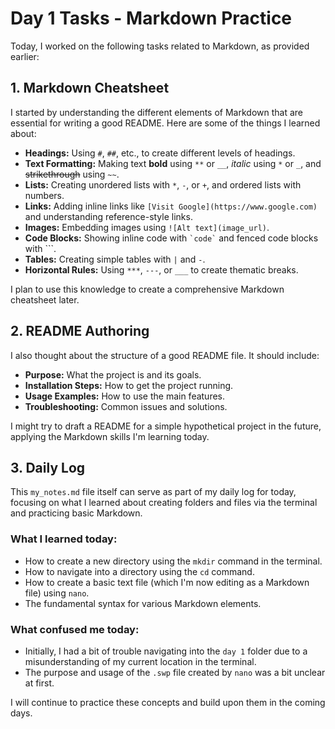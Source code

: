 # Day 1 Tasks - Markdown Practice

Today, I worked on the following tasks related to Markdown, as provided earlier:

## 1. Markdown Cheatsheet

I started by understanding the different elements of Markdown that are essential for writing a good README. Here are some of the things I learned about:

- **Headings:** Using `#`, `##`, etc., to create different levels of headings.
- **Text Formatting:** Making text **bold** using `**` or `__`, *italic* using `*` or `_`, and ~~strikethrough~~ using `~~`.
- **Lists:** Creating unordered lists with `*`, `-`, or `+`, and ordered lists with numbers.
- **Links:** Adding inline links like `[Visit Google](https://www.google.com)` and understanding reference-style links.
- **Images:** Embedding images using `![Alt text](image_url)`.
- **Code Blocks:** Showing inline code with `` `code` `` and fenced code blocks with ```.
- **Tables:** Creating simple tables with `|` and `-`.
- **Horizontal Rules:** Using `***`, `---`, or `___` to create thematic breaks.

I plan to use this knowledge to create a comprehensive Markdown cheatsheet later.

## 2. README Authoring

I also thought about the structure of a good README file. It should include:

- **Purpose:** What the project is and its goals.
- **Installation Steps:** How to get the project running.
- **Usage Examples:** How to use the main features.
- **Troubleshooting:** Common issues and solutions.

I might try to draft a README for a simple hypothetical project in the future, applying the Markdown skills I'm learning today.

## 3. Daily Log

This `my_notes.md` file itself can serve as part of my daily log for today, focusing on what I learned about creating folders and files via the terminal and practicing basic Markdown.

### What I learned today:

- How to create a new directory using the `mkdir` command in the terminal.
- How to navigate into a directory using the `cd` command.
- How to create a basic text file (which I'm now editing as a Markdown file) using `nano`.
- The fundamental syntax for various Markdown elements.

### What confused me today:

- Initially, I had a bit of trouble navigating into the `day 1` folder due to a misunderstanding of my current location in the terminal.
- The purpose and usage of the `.swp` file created by `nano` was a bit unclear at first.

I will continue to practice these concepts and build upon them in the coming days.
